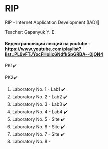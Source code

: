 # RIP
RIP - 
Internet Application Development (IAD)📝

Teacher: Gapanyuk Y. E.

#### Видеотрансляции лекций на youtube - https://www.youtube.com/playlist?list=PL9vFTJYocFHoiic6NdfkSpGRBA--0jON4

РК1✔️

РК2✔️

1. Laboratory No. 1 - Lab1 ✔️  
2. Laboratory No. 2 - Lab2 ✔️  
3. Laboratory No. 3 - Lab3 ✔️  
4. Laboratory No. 4 - Lab4 ✔️  
5. Laboratory No. 5 - Site ✔️   
6. Laboratory No. 6 - Site ✔️   
7. Laboratory No. 7 - Site ✔️   
8. Laboratory No. 8 -  
